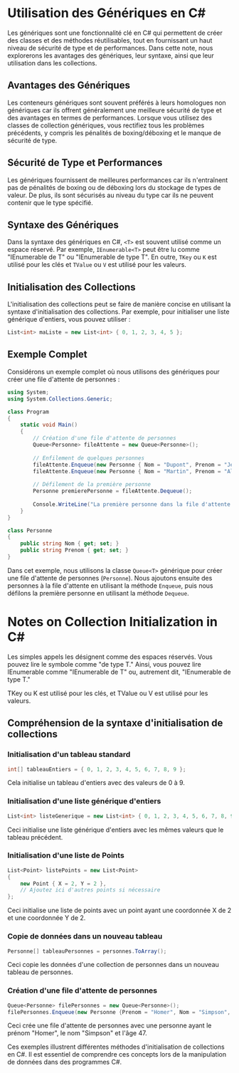 # Utilisation des Génériques en C#

Les génériques sont une fonctionnalité clé en C# qui permettent de créer des classes et des méthodes réutilisables, tout en fournissant un haut niveau de sécurité de type et de performances. Dans cette note, nous explorerons les avantages des génériques, leur syntaxe, ainsi que leur utilisation dans les collections.

## Avantages des Génériques

Les conteneurs génériques sont souvent préférés à leurs homologues non génériques car ils offrent généralement une meilleure sécurité de type et des avantages en termes de performances. Lorsque vous utilisez des classes de collection génériques, vous rectifiez tous les problèmes précédents, y compris les pénalités de boxing/déboxing et le manque de sécurité de type.

## Sécurité de Type et Performances

Les génériques fournissent de meilleures performances car ils n'entraînent pas de pénalités de boxing ou de déboxing lors du stockage de types de valeur. De plus, ils sont sécurisés au niveau du type car ils ne peuvent contenir que le type spécifié.

## Syntaxe des Génériques

Dans la syntaxe des génériques en C#, `<T>` est souvent utilisé comme un espace réservé. Par exemple, `IEnumerable<T>` peut être lu comme "IEnumerable de T" ou "IEnumerable de type T". En outre, `TKey` ou `K` est utilisé pour les clés et `TValue` ou `V` est utilisé pour les valeurs.

## Initialisation des Collections

L'initialisation des collections peut se faire de manière concise en utilisant la syntaxe d'initialisation des collections. Par exemple, pour initialiser une liste générique d'entiers, vous pouvez utiliser :

```csharp
List<int> maListe = new List<int> { 0, 1, 2, 3, 4, 5 };
```

## Exemple Complet

Considérons un exemple complet où nous utilisons des génériques pour créer une file d'attente de personnes :

```csharp
using System;
using System.Collections.Generic;

class Program
{
    static void Main()
    {
        // Création d'une file d'attente de personnes
        Queue<Personne> fileAttente = new Queue<Personne>();
        
        // Enfilement de quelques personnes
        fileAttente.Enqueue(new Personne { Nom = "Dupont", Prenom = "Jean" });
        fileAttente.Enqueue(new Personne { Nom = "Martin", Prenom = "Alice" });
        
        // Défilement de la première personne
        Personne premierePersonne = fileAttente.Dequeue();
        
        Console.WriteLine("La première personne dans la file d'attente est : " + premierePersonne.Prenom + " " + premierePersonne.Nom);
    }
}

class Personne
{
    public string Nom { get; set; }
    public string Prenom { get; set; }
}
```

Dans cet exemple, nous utilisons la classe `Queue<T>` générique pour créer une file d'attente de personnes (`Personne`). Nous ajoutons ensuite des personnes à la file d'attente en utilisant la méthode `Enqueue`, puis nous défilons la première personne en utilisant la méthode `Dequeue`.


 
# Notes on Collection Initialization in C#

Les simples appels les désignent comme des espaces réservés. Vous pouvez lire le symbole <T> comme "de type T." Ainsi, vous pouvez lire IEnumerable<T> comme "IEnumerable de T" ou, autrement dit, "IEnumerable de type T."

TKey ou K est utilisé pour les clés, et TValue ou V est utilisé pour les valeurs.

## Compréhension de la syntaxe d'initialisation de collections

### Initialisation d'un tableau standard
```csharp
int[] tableauEntiers = { 0, 1, 2, 3, 4, 5, 6, 7, 8, 9 };
```
Cela initialise un tableau d'entiers avec des valeurs de 0 à 9.

### Initialisation d'une liste générique d'entiers
```csharp
List<int> listeGenerique = new List<int> { 0, 1, 2, 3, 4, 5, 6, 7, 8, 9 };
```
Ceci initialise une liste générique d'entiers avec les mêmes valeurs que le tableau précédent.

### Initialisation d'une liste de Points
```csharp
List<Point> listePoints = new List<Point>
{
    new Point { X = 2, Y = 2 },
    // Ajoutez ici d'autres points si nécessaire
};
```
Ceci initialise une liste de points avec un point ayant une coordonnée X de 2 et une coordonnée Y de 2.

### Copie de données dans un nouveau tableau
```csharp
Personne[] tableauPersonnes = personnes.ToArray();
```
Ceci copie les données d'une collection de personnes dans un nouveau tableau de personnes.

### Création d'une file d'attente de personnes
```csharp
Queue<Personne> filePersonnes = new Queue<Personne>();
filePersonnes.Enqueue(new Personne {Prenom = "Homer", Nom = "Simpson", Age = 47});
```
Ceci crée une file d'attente de personnes avec une personne ayant le prénom "Homer", le nom "Simpson" et l'âge 47.

Ces exemples illustrent différentes méthodes d'initialisation de collections en C#. Il est essentiel de comprendre ces concepts lors de la manipulation de données dans des programmes C#.
